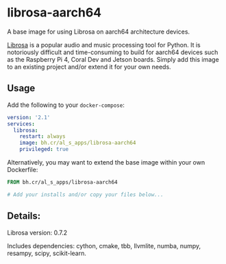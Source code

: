 # librosa-aarch64
A base image for using Librosa on aarch64 architecture devices.

[Librosa](https://librosa.org/) is a popular audio and music processing tool for Python. It is notoriously difficult and time-consuming to build for aarch64 devices such as the Raspberry Pi 4, Coral Dev and Jetson boards. Simply add this image to an existing project and/or extend it for your own needs.

## Usage

Add the following to your `docker-compose`:
```yaml
version: '2.1'
services:
  librosa:
    restart: always
    image: bh.cr/al_s_apps/librosa-aarch64
    privileged: true
```

Alternatively, you may want to extend the base image within your own Dockerfile:
```dockerfile
FROM bh.cr/al_s_apps/librosa-aarch64

# Add your installs and/or copy your files below...
```

## Details:

Librosa version: 0.7.2

Includes dependencies: cython, cmake, tbb, llvmlite, numba, numpy, resampy, scipy, scikit-learn.

